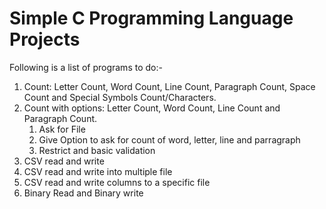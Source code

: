 # Simple C Programming Language Projects

Following is a list of programs to do:-

<ol>
<li>Count: Letter Count, Word Count, Line Count, Paragraph Count, Space Count and Special Symbols Count/Characters.</li>
<li>Count with options: Letter Count, Word Count, Line Count and Paragraph Count.
  <ol>
    <li>Ask for File</li>
    <li>Give Option to ask for count of word, letter, line and parragraph</li>
    <li>Restrict and basic validation</li>
  </ol>
</li>
<li>CSV read and write</li>
<li>CSV read and write into multiple file</li>
<li>CSV read and write columns to a specific file</li>  
<li>Binary Read and Binary write</li>
</ol> 
